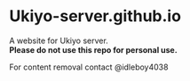 # Ukiyo-server.github.io

A website for Ukiyo server.  
**Please do not use this repo for personal use.**

For content removal contact @idleboy4038
